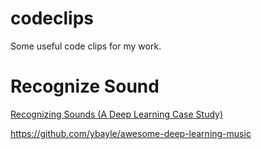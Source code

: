 # codeclips
Some useful code clips for my work.

# Recognize Sound

[Recognizing Sounds (A Deep Learning Case Study)](https://medium.com/@awjuliani/recognizing-sounds-a-deep-learning-case-study-1bc37444d44d)

https://github.com/ybayle/awesome-deep-learning-music
